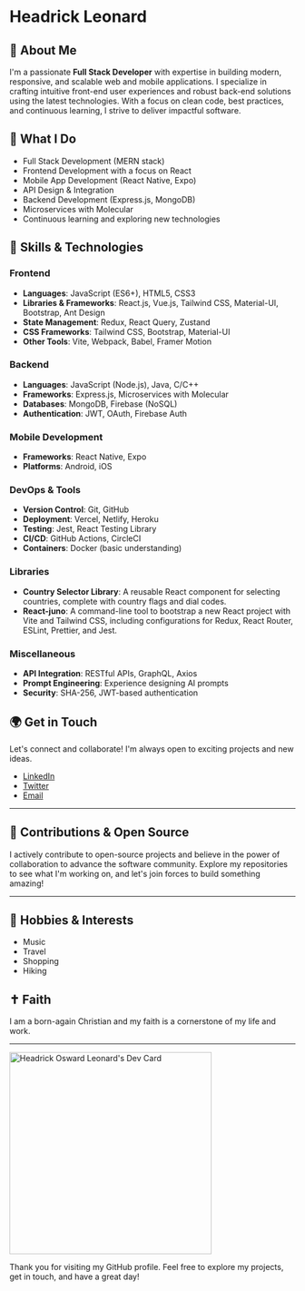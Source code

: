# Headrick Leonard

## 👋 About Me
I'm a passionate **Full Stack Developer** with expertise in building modern, responsive, and scalable web and mobile applications. I specialize in crafting intuitive front-end user experiences and robust back-end solutions using the latest technologies. With a focus on clean code, best practices, and continuous learning, I strive to deliver impactful software.

## 💼 What I Do
- Full Stack Development (MERN stack)
- Frontend Development with a focus on React
- Mobile App Development (React Native, Expo)
- API Design & Integration
- Backend Development (Express.js, MongoDB)
- Microservices with Molecular
- Continuous learning and exploring new technologies

## 🚀 Skills & Technologies

### **Frontend**
- **Languages**: JavaScript (ES6+), HTML5, CSS3
- **Libraries & Frameworks**: React.js, Vue.js, Tailwind CSS, Material-UI, Bootstrap, Ant Design
- **State Management**: Redux, React Query, Zustand
- **CSS Frameworks**: Tailwind CSS, Bootstrap, Material-UI
- **Other Tools**: Vite, Webpack, Babel, Framer Motion

### **Backend**
- **Languages**: JavaScript (Node.js), Java, C/C++
- **Frameworks**: Express.js, Microservices with Molecular
- **Databases**: MongoDB, Firebase (NoSQL)
- **Authentication**: JWT, OAuth, Firebase Auth

### **Mobile Development**
- **Frameworks**: React Native, Expo
- **Platforms**: Android, iOS

### **DevOps & Tools**
- **Version Control**: Git, GitHub
- **Deployment**: Vercel, Netlify, Heroku
- **Testing**: Jest, React Testing Library
- **CI/CD**: GitHub Actions, CircleCI
- **Containers**: Docker (basic understanding)

### **Libraries**
- **Country Selector Library**: A reusable React component for selecting countries, complete with country flags and dial codes.
- **React-juno**: A command-line tool to bootstrap a new React project with Vite and Tailwind CSS, including configurations for Redux, React Router, ESLint, Prettier, and Jest.

### **Miscellaneous**
- **API Integration**: RESTful APIs, GraphQL, Axios
- **Prompt Engineering**: Experience designing AI prompts
- **Security**: SHA-256, JWT-based authentication

## 🌍 Get in Touch
Let's connect and collaborate! I'm always open to exciting projects and new ideas.

- [LinkedIn](https://www.linkedin.com/in/headrick-leonard-a0930224a)
- [Twitter](https://twitter.com/headric_leonard?t=GTrZr_6ryyu3RbcNmBL1MQ&s=08)
- [Email](mailto:headricleonard@gmail.com)

---

## 🤝 Contributions & Open Source
I actively contribute to open-source projects and believe in the power of collaboration to advance the software community. Explore my repositories to see what I'm working on, and let's join forces to build something amazing!

---

## 🎨 Hobbies & Interests
- Music
- Travel
- Shopping
- Hiking

## ✝️ Faith
I am a born-again Christian and my faith is a cornerstone of my life and work.

---


<a href="https://app.daily.dev/headrick"><img src="https://api.daily.dev/devcards/v2/aHNXrFgU4nr4tLeAllBtn.png?type=default&r=h1w" width="356" alt="Headrick Osward Leonard's Dev Card"/></a>

Thank you for visiting my GitHub profile. Feel free to explore my projects, get in touch, and have a great day!
